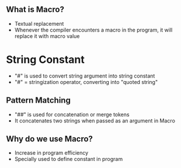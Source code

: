 ## What is Macro?
 * Textual replacement
 * Whenever the compiler encounters a macro in the program, it will replace it with macro value

# String Constant
 * "#" is used to convert string argument into string constant
 * "#" = stringization operator, converting into "quoted string"

## Pattern Matching
 * "##" is used for concatenation or merge tokens
 * It concatenates two strings when passed as an argument in Macro

## Why do we use Macro?
  * Increase in program efficiency
  * Specially used to define constant in program

